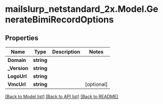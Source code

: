 # mailslurp_netstandard_2x.Model.GenerateBimiRecordOptions

## Properties

Name | Type | Description | Notes
------------ | ------------- | ------------- | -------------
**Domain** | **string** |  | 
**_Version** | **string** |  | 
**LogoUrl** | **string** |  | 
**VmcUrl** | **string** |  | [optional] 

[[Back to Model list]](../README#documentation-for-models) [[Back to API list]](../README#documentation-for-api-endpoints) [[Back to README]](../README)

